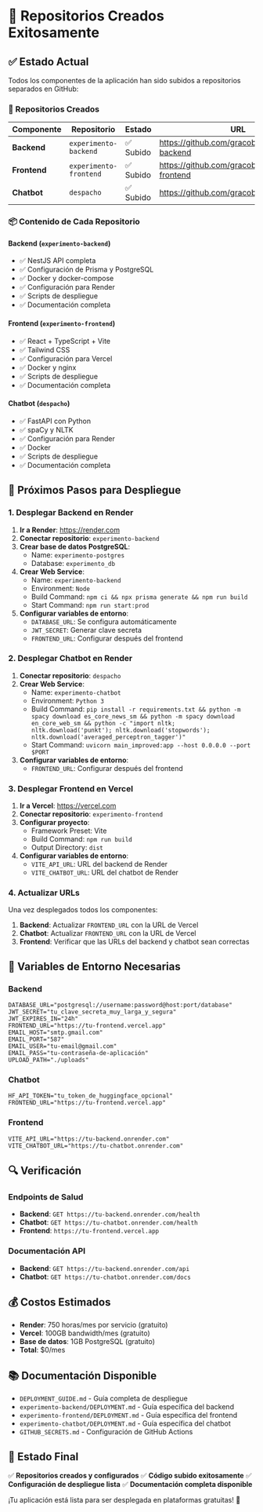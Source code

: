 # 🎉 Repositorios Creados Exitosamente

## ✅ Estado Actual

Todos los componentes de la aplicación han sido subidos a repositorios separados en GitHub:

### 📁 Repositorios Creados

| Componente | Repositorio | Estado | URL |
|------------|-------------|--------|-----|
| **Backend** | `experimento-backend` | ✅ Subido | https://github.com/gracobjo/experimento-backend |
| **Frontend** | `experimento-frontend` | ✅ Subido | https://github.com/gracobjo/experimento-frontend |
| **Chatbot** | `despacho` | ✅ Subido | https://github.com/gracobjo/despacho |

### 📦 Contenido de Cada Repositorio

#### Backend (`experimento-backend`)
- ✅ NestJS API completa
- ✅ Configuración de Prisma y PostgreSQL
- ✅ Docker y docker-compose
- ✅ Configuración para Render
- ✅ Scripts de despliegue
- ✅ Documentación completa

#### Frontend (`experimento-frontend`)
- ✅ React + TypeScript + Vite
- ✅ Tailwind CSS
- ✅ Configuración para Vercel
- ✅ Docker y nginx
- ✅ Scripts de despliegue
- ✅ Documentación completa

#### Chatbot (`despacho`)
- ✅ FastAPI con Python
- ✅ spaCy y NLTK
- ✅ Configuración para Render
- ✅ Docker
- ✅ Scripts de despliegue
- ✅ Documentación completa

## 🚀 Próximos Pasos para Despliegue

### 1. Desplegar Backend en Render

1. **Ir a Render**: https://render.com
2. **Conectar repositorio**: `experimento-backend`
3. **Crear base de datos PostgreSQL**:
   - Name: `experimento-postgres`
   - Database: `experimento_db`
4. **Crear Web Service**:
   - Name: `experimento-backend`
   - Environment: `Node`
   - Build Command: `npm ci && npx prisma generate && npm run build`
   - Start Command: `npm run start:prod`
5. **Configurar variables de entorno**:
   - `DATABASE_URL`: Se configura automáticamente
   - `JWT_SECRET`: Generar clave secreta
   - `FRONTEND_URL`: Configurar después del frontend

### 2. Desplegar Chatbot en Render

1. **Conectar repositorio**: `despacho`
2. **Crear Web Service**:
   - Name: `experimento-chatbot`
   - Environment: `Python 3`
   - Build Command: `pip install -r requirements.txt && python -m spacy download es_core_news_sm && python -m spacy download en_core_web_sm && python -c "import nltk; nltk.download('punkt'); nltk.download('stopwords'); nltk.download('averaged_perceptron_tagger')"`
   - Start Command: `uvicorn main_improved:app --host 0.0.0.0 --port $PORT`
3. **Configurar variables de entorno**:
   - `FRONTEND_URL`: Configurar después del frontend

### 3. Desplegar Frontend en Vercel

1. **Ir a Vercel**: https://vercel.com
2. **Conectar repositorio**: `experimento-frontend`
3. **Configurar proyecto**:
   - Framework Preset: Vite
   - Build Command: `npm run build`
   - Output Directory: `dist`
4. **Configurar variables de entorno**:
   - `VITE_API_URL`: URL del backend de Render
   - `VITE_CHATBOT_URL`: URL del chatbot de Render

### 4. Actualizar URLs

Una vez desplegados todos los componentes:
1. **Backend**: Actualizar `FRONTEND_URL` con la URL de Vercel
2. **Chatbot**: Actualizar `FRONTEND_URL` con la URL de Vercel
3. **Frontend**: Verificar que las URLs del backend y chatbot sean correctas

## 🔧 Variables de Entorno Necesarias

### Backend
```env
DATABASE_URL="postgresql://username:password@host:port/database"
JWT_SECRET="tu_clave_secreta_muy_larga_y_segura"
JWT_EXPIRES_IN="24h"
FRONTEND_URL="https://tu-frontend.vercel.app"
EMAIL_HOST="smtp.gmail.com"
EMAIL_PORT="587"
EMAIL_USER="tu-email@gmail.com"
EMAIL_PASS="tu-contraseña-de-aplicación"
UPLOAD_PATH="./uploads"
```

### Chatbot
```env
HF_API_TOKEN="tu_token_de_huggingface_opcional"
FRONTEND_URL="https://tu-frontend.vercel.app"
```

### Frontend
```env
VITE_API_URL="https://tu-backend.onrender.com"
VITE_CHATBOT_URL="https://tu-chatbot.onrender.com"
```

## 🔍 Verificación

### Endpoints de Salud
- **Backend**: `GET https://tu-backend.onrender.com/health`
- **Chatbot**: `GET https://tu-chatbot.onrender.com/health`
- **Frontend**: `https://tu-frontend.vercel.app`

### Documentación API
- **Backend**: `GET https://tu-backend.onrender.com/api`
- **Chatbot**: `GET https://tu-chatbot.onrender.com/docs`

## 💰 Costos Estimados

- **Render**: 750 horas/mes por servicio (gratuito)
- **Vercel**: 100GB bandwidth/mes (gratuito)
- **Base de datos**: 1GB PostgreSQL (gratuito)
- **Total**: $0/mes

## 📚 Documentación Disponible

- `DEPLOYMENT_GUIDE.md` - Guía completa de despliegue
- `experimento-backend/DEPLOYMENT.md` - Guía específica del backend
- `experimento-frontend/DEPLOYMENT.md` - Guía específica del frontend
- `experimento-chatbot/DEPLOYMENT.md` - Guía específica del chatbot
- `GITHUB_SECRETS.md` - Configuración de GitHub Actions

## 🎯 Estado Final

✅ **Repositorios creados y configurados**
✅ **Código subido exitosamente**
✅ **Configuración de despliegue lista**
✅ **Documentación completa disponible**

¡Tu aplicación está lista para ser desplegada en plataformas gratuitas! 🚀 